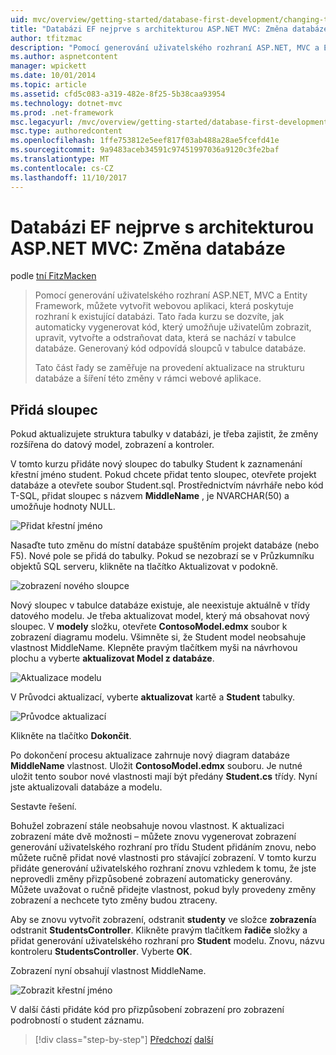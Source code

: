 ```yaml
---
uid: mvc/overview/getting-started/database-first-development/changing-the-database
title: "Databázi EF nejprve s architekturou ASP.NET MVC: Změna databáze | Microsoft Docs"
author: tfitzmac
description: "Pomocí generování uživatelského rozhraní ASP.NET, MVC a Entity Framework, můžete vytvořit webovou aplikaci, která poskytuje rozhraní k existující databázi. Tento kurz seri..."
ms.author: aspnetcontent
manager: wpickett
ms.date: 10/01/2014
ms.topic: article
ms.assetid: cfd5c083-a319-482e-8f25-5b38caa93954
ms.technology: dotnet-mvc
ms.prod: .net-framework
msc.legacyurl: /mvc/overview/getting-started/database-first-development/changing-the-database
msc.type: authoredcontent
ms.openlocfilehash: 1ffe753812e5eef817f03ab488a28ae5fcefd41e
ms.sourcegitcommit: 9a9483aceb34591c97451997036a9120c3fe2baf
ms.translationtype: MT
ms.contentlocale: cs-CZ
ms.lasthandoff: 11/10/2017
---
```

<a name="ef-database-first-with-aspnet-mvc-changing-the-database"></a>Databázi EF nejprve s architekturou ASP.NET MVC: Změna databáze
====================
podle [tní FitzMacken](https://github.com/tfitzmac)

> Pomocí generování uživatelského rozhraní ASP.NET, MVC a Entity Framework, můžete vytvořit webovou aplikaci, která poskytuje rozhraní k existující databázi. Tato řada kurzu se dozvíte, jak automaticky vygenerovat kód, který umožňuje uživatelům zobrazit, upravit, vytvořte a odstraňovat data, která se nachází v tabulce databáze. Generovaný kód odpovídá sloupců v tabulce databáze.
> 
> Tato část řady se zaměřuje na provedení aktualizace na strukturu databáze a šíření této změny v rámci webové aplikace.


## <a name="add-a-column"></a>Přidá sloupec

Pokud aktualizujete struktura tabulky v databázi, je třeba zajistit, že změny rozšířena do datový model, zobrazení a kontroler.

V tomto kurzu přidáte nový sloupec do tabulky Student k zaznamenání křestní jméno student. Pokud chcete přidat tento sloupec, otevřete projekt databáze a otevřete soubor Student.sql. Prostřednictvím návrháře nebo kód T-SQL, přidat sloupec s názvem **MiddleName** , je NVARCHAR(50) a umožňuje hodnoty NULL.

![Přidat křestní jméno](changing-the-database/_static/image1.png)

Nasaďte tuto změnu do místní databáze spuštěním projekt databáze (nebo F5). Nové pole se přidá do tabulky. Pokud se nezobrazí se v Průzkumníku objektů SQL serveru, klikněte na tlačítko Aktualizovat v podokně.

![zobrazení nového sloupce](changing-the-database/_static/image2.png)

Nový sloupec v tabulce databáze existuje, ale neexistuje aktuálně v třídy datového modelu. Je třeba aktualizovat model, který má obsahovat nový sloupec. V **modely** složku, otevřete **ContosoModel.edmx** soubor k zobrazení diagramu modelu. Všimněte si, že Student model neobsahuje vlastnost MiddleName. Klepněte pravým tlačítkem myši na návrhovou plochu a vyberte **aktualizovat Model z databáze**.

![Aktualizace modelu](changing-the-database/_static/image3.png)

V Průvodci aktualizací, vyberte **aktualizovat** kartě a **Student** tabulky.

![Průvodce aktualizací](changing-the-database/_static/image4.png)

Klikněte na tlačítko **Dokončit**.

Po dokončení procesu aktualizace zahrnuje nový diagram databáze **MiddleName** vlastnost. Uložit **ContosoModel.edmx** souboru. Je nutné uložit tento soubor nové vlastnosti mají být předány **Student.cs** třídy. Nyní jste aktualizovali databáze a modelu.

Sestavte řešení.

Bohužel zobrazení stále neobsahuje novou vlastnost. K aktualizaci zobrazení máte dvě možnosti – můžete znovu vygenerovat zobrazení generování uživatelského rozhraní pro třídu Student přidáním znovu, nebo můžete ručně přidat nové vlastnosti pro stávající zobrazení. V tomto kurzu přidáte generování uživatelského rozhraní znovu vzhledem k tomu, že jste neprovedli změny přizpůsobené zobrazení automaticky generovány. Můžete uvažovat o ručně přidejte vlastnost, pokud byly provedeny změny zobrazení a nechcete tyto změny budou ztraceny.

Aby se znovu vytvořit zobrazení, odstranit **studenty** ve složce **zobrazení**a odstranit **StudentsController**. Klikněte pravým tlačítkem **řadiče** složky a přidat generování uživatelského rozhraní pro **Student** modelu. Znovu, názvu kontroleru **StudentsController**. Vyberte **OK**.

Zobrazení nyní obsahují vlastnost MiddleName.

![Zobrazit křestní jméno](changing-the-database/_static/image5.png)

V další části přidáte kód pro přizpůsobení zobrazení pro zobrazení podrobností o student záznamu.

>[!div class="step-by-step"]
[Předchozí](generating-views.md)
[další](customizing-a-view.md)
